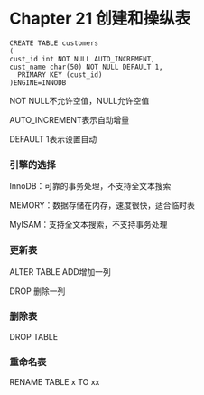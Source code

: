 # Chapter 21 创建和操纵表

```mysql
CREATE TABLE customers
(
cust_id int NOT NULL AUTO_INCREMENT,
cust_name char(50) NOT NULL DEFAULT 1,
  PRIMARY KEY (cust_id)
)ENGINE=INNODB
```

NOT NULL不允许空值，NULL允许空值

AUTO_INCREMENT表示自动增量

DEFAULT 1表示设置自动

### 引擎的选择

InnoDB：可靠的事务处理，不支持全文本搜索

MEMORY：数据存储在内存，速度很快，适合临时表

MyISAM：支持全文本搜索，不支持事务处理

### 更新表

ALTER TABLE ADD增加一列

DROP 删除一列

### 删除表

DROP TABLE

### 重命名表

RENAME TABLE x TO xx